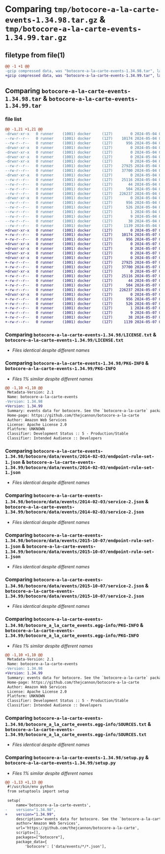 # Comparing `tmp/botocore-a-la-carte-events-1.34.98.tar.gz` & `tmp/botocore-a-la-carte-events-1.34.99.tar.gz`

## filetype from file(1)

```diff
@@ -1 +1 @@
-gzip compressed data, was "botocore-a-la-carte-events-1.34.98.tar", last modified: Sat May  4 01:01:28 2024, max compression
+gzip compressed data, was "botocore-a-la-carte-events-1.34.99.tar", last modified: Tue May  7 01:02:30 2024, max compression
```

## Comparing `botocore-a-la-carte-events-1.34.98.tar` & `botocore-a-la-carte-events-1.34.99.tar`

### file list

```diff
@@ -1,21 +1,21 @@
-drwxr-xr-x   0 runner    (1001) docker     (127)        0 2024-05-04 01:01:28.514155 botocore-a-la-carte-events-1.34.98/
--rw-r--r--   0 runner    (1001) docker     (127)    10174 2024-05-04 01:01:28.000000 botocore-a-la-carte-events-1.34.98/LICENSE.txt
--rw-r--r--   0 runner    (1001) docker     (127)      956 2024-05-04 01:01:28.514155 botocore-a-la-carte-events-1.34.98/PKG-INFO
-drwxr-xr-x   0 runner    (1001) docker     (127)        0 2024-05-04 01:01:28.514155 botocore-a-la-carte-events-1.34.98/botocore/
-drwxr-xr-x   0 runner    (1001) docker     (127)        0 2024-05-04 01:01:28.514155 botocore-a-la-carte-events-1.34.98/botocore/data/
-drwxr-xr-x   0 runner    (1001) docker     (127)        0 2024-05-04 01:01:28.514155 botocore-a-la-carte-events-1.34.98/botocore/data/events/
-drwxr-xr-x   0 runner    (1001) docker     (127)        0 2024-05-04 01:01:28.514155 botocore-a-la-carte-events-1.34.98/botocore/data/events/2014-02-03/
--rw-r--r--   0 runner    (1001) docker     (127)    27925 2024-05-04 01:01:11.000000 botocore-a-la-carte-events-1.34.98/botocore/data/events/2014-02-03/endpoint-rule-set-1.json
--rw-r--r--   0 runner    (1001) docker     (127)    37700 2024-05-04 01:01:11.000000 botocore-a-la-carte-events-1.34.98/botocore/data/events/2014-02-03/service-2.json
-drwxr-xr-x   0 runner    (1001) docker     (127)        0 2024-05-04 01:01:28.514155 botocore-a-la-carte-events-1.34.98/botocore/data/events/2015-10-07/
--rw-r--r--   0 runner    (1001) docker     (127)    25116 2024-05-04 01:01:11.000000 botocore-a-la-carte-events-1.34.98/botocore/data/events/2015-10-07/endpoint-rule-set-1.json
--rw-r--r--   0 runner    (1001) docker     (127)       44 2024-05-04 01:01:11.000000 botocore-a-la-carte-events-1.34.98/botocore/data/events/2015-10-07/examples-1.json
--rw-r--r--   0 runner    (1001) docker     (127)      504 2024-05-04 01:01:11.000000 botocore-a-la-carte-events-1.34.98/botocore/data/events/2015-10-07/paginators-1.json
--rw-r--r--   0 runner    (1001) docker     (127)   226237 2024-05-04 01:01:11.000000 botocore-a-la-carte-events-1.34.98/botocore/data/events/2015-10-07/service-2.json
-drwxr-xr-x   0 runner    (1001) docker     (127)        0 2024-05-04 01:01:28.514155 botocore-a-la-carte-events-1.34.98/botocore_a_la_carte_events.egg-info/
--rw-r--r--   0 runner    (1001) docker     (127)      956 2024-05-04 01:01:28.000000 botocore-a-la-carte-events-1.34.98/botocore_a_la_carte_events.egg-info/PKG-INFO
--rw-r--r--   0 runner    (1001) docker     (127)      526 2024-05-04 01:01:28.000000 botocore-a-la-carte-events-1.34.98/botocore_a_la_carte_events.egg-info/SOURCES.txt
--rw-r--r--   0 runner    (1001) docker     (127)        1 2024-05-04 01:01:28.000000 botocore-a-la-carte-events-1.34.98/botocore_a_la_carte_events.egg-info/dependency_links.txt
--rw-r--r--   0 runner    (1001) docker     (127)        9 2024-05-04 01:01:28.000000 botocore-a-la-carte-events-1.34.98/botocore_a_la_carte_events.egg-info/top_level.txt
--rw-r--r--   0 runner    (1001) docker     (127)       38 2024-05-04 01:01:28.514155 botocore-a-la-carte-events-1.34.98/setup.cfg
--rw-r--r--   0 runner    (1001) docker     (127)     1139 2024-05-04 01:01:28.000000 botocore-a-la-carte-events-1.34.98/setup.py
+drwxr-xr-x   0 runner    (1001) docker     (127)        0 2024-05-07 01:02:30.480096 botocore-a-la-carte-events-1.34.99/
+-rw-r--r--   0 runner    (1001) docker     (127)    10174 2024-05-07 01:02:30.000000 botocore-a-la-carte-events-1.34.99/LICENSE.txt
+-rw-r--r--   0 runner    (1001) docker     (127)      956 2024-05-07 01:02:30.480096 botocore-a-la-carte-events-1.34.99/PKG-INFO
+drwxr-xr-x   0 runner    (1001) docker     (127)        0 2024-05-07 01:02:30.476096 botocore-a-la-carte-events-1.34.99/botocore/
+drwxr-xr-x   0 runner    (1001) docker     (127)        0 2024-05-07 01:02:30.476096 botocore-a-la-carte-events-1.34.99/botocore/data/
+drwxr-xr-x   0 runner    (1001) docker     (127)        0 2024-05-07 01:02:30.476096 botocore-a-la-carte-events-1.34.99/botocore/data/events/
+drwxr-xr-x   0 runner    (1001) docker     (127)        0 2024-05-07 01:02:30.476096 botocore-a-la-carte-events-1.34.99/botocore/data/events/2014-02-03/
+-rw-r--r--   0 runner    (1001) docker     (127)    27925 2024-05-07 01:02:10.000000 botocore-a-la-carte-events-1.34.99/botocore/data/events/2014-02-03/endpoint-rule-set-1.json
+-rw-r--r--   0 runner    (1001) docker     (127)    37700 2024-05-07 01:02:10.000000 botocore-a-la-carte-events-1.34.99/botocore/data/events/2014-02-03/service-2.json
+drwxr-xr-x   0 runner    (1001) docker     (127)        0 2024-05-07 01:02:30.476096 botocore-a-la-carte-events-1.34.99/botocore/data/events/2015-10-07/
+-rw-r--r--   0 runner    (1001) docker     (127)    25116 2024-05-07 01:02:10.000000 botocore-a-la-carte-events-1.34.99/botocore/data/events/2015-10-07/endpoint-rule-set-1.json
+-rw-r--r--   0 runner    (1001) docker     (127)       44 2024-05-07 01:02:10.000000 botocore-a-la-carte-events-1.34.99/botocore/data/events/2015-10-07/examples-1.json
+-rw-r--r--   0 runner    (1001) docker     (127)      504 2024-05-07 01:02:10.000000 botocore-a-la-carte-events-1.34.99/botocore/data/events/2015-10-07/paginators-1.json
+-rw-r--r--   0 runner    (1001) docker     (127)   226237 2024-05-07 01:02:10.000000 botocore-a-la-carte-events-1.34.99/botocore/data/events/2015-10-07/service-2.json
+drwxr-xr-x   0 runner    (1001) docker     (127)        0 2024-05-07 01:02:30.480096 botocore-a-la-carte-events-1.34.99/botocore_a_la_carte_events.egg-info/
+-rw-r--r--   0 runner    (1001) docker     (127)      956 2024-05-07 01:02:30.000000 botocore-a-la-carte-events-1.34.99/botocore_a_la_carte_events.egg-info/PKG-INFO
+-rw-r--r--   0 runner    (1001) docker     (127)      526 2024-05-07 01:02:30.000000 botocore-a-la-carte-events-1.34.99/botocore_a_la_carte_events.egg-info/SOURCES.txt
+-rw-r--r--   0 runner    (1001) docker     (127)        1 2024-05-07 01:02:30.000000 botocore-a-la-carte-events-1.34.99/botocore_a_la_carte_events.egg-info/dependency_links.txt
+-rw-r--r--   0 runner    (1001) docker     (127)        9 2024-05-07 01:02:30.000000 botocore-a-la-carte-events-1.34.99/botocore_a_la_carte_events.egg-info/top_level.txt
+-rw-r--r--   0 runner    (1001) docker     (127)       38 2024-05-07 01:02:30.480096 botocore-a-la-carte-events-1.34.99/setup.cfg
+-rw-r--r--   0 runner    (1001) docker     (127)     1139 2024-05-07 01:02:30.000000 botocore-a-la-carte-events-1.34.99/setup.py
```

### Comparing `botocore-a-la-carte-events-1.34.98/LICENSE.txt` & `botocore-a-la-carte-events-1.34.99/LICENSE.txt`

 * *Files identical despite different names*

### Comparing `botocore-a-la-carte-events-1.34.98/PKG-INFO` & `botocore-a-la-carte-events-1.34.99/PKG-INFO`

 * *Files 1% similar despite different names*

```diff
@@ -1,10 +1,10 @@
 Metadata-Version: 2.1
 Name: botocore-a-la-carte-events
-Version: 1.34.98
+Version: 1.34.99
 Summary: events data for botocore. See the `botocore-a-la-carte` package for more info.
 Home-page: https://github.com/thejcannon/botocore-a-la-carte
 Author: Amazon Web Services
 License: Apache License 2.0
 Platform: UNKNOWN
 Classifier: Development Status :: 5 - Production/Stable
 Classifier: Intended Audience :: Developers
```

### Comparing `botocore-a-la-carte-events-1.34.98/botocore/data/events/2014-02-03/endpoint-rule-set-1.json` & `botocore-a-la-carte-events-1.34.99/botocore/data/events/2014-02-03/endpoint-rule-set-1.json`

 * *Files identical despite different names*

### Comparing `botocore-a-la-carte-events-1.34.98/botocore/data/events/2014-02-03/service-2.json` & `botocore-a-la-carte-events-1.34.99/botocore/data/events/2014-02-03/service-2.json`

 * *Files identical despite different names*

### Comparing `botocore-a-la-carte-events-1.34.98/botocore/data/events/2015-10-07/endpoint-rule-set-1.json` & `botocore-a-la-carte-events-1.34.99/botocore/data/events/2015-10-07/endpoint-rule-set-1.json`

 * *Files identical despite different names*

### Comparing `botocore-a-la-carte-events-1.34.98/botocore/data/events/2015-10-07/service-2.json` & `botocore-a-la-carte-events-1.34.99/botocore/data/events/2015-10-07/service-2.json`

 * *Files identical despite different names*

### Comparing `botocore-a-la-carte-events-1.34.98/botocore_a_la_carte_events.egg-info/PKG-INFO` & `botocore-a-la-carte-events-1.34.99/botocore_a_la_carte_events.egg-info/PKG-INFO`

 * *Files 1% similar despite different names*

```diff
@@ -1,10 +1,10 @@
 Metadata-Version: 2.1
 Name: botocore-a-la-carte-events
-Version: 1.34.98
+Version: 1.34.99
 Summary: events data for botocore. See the `botocore-a-la-carte` package for more info.
 Home-page: https://github.com/thejcannon/botocore-a-la-carte
 Author: Amazon Web Services
 License: Apache License 2.0
 Platform: UNKNOWN
 Classifier: Development Status :: 5 - Production/Stable
 Classifier: Intended Audience :: Developers
```

### Comparing `botocore-a-la-carte-events-1.34.98/botocore_a_la_carte_events.egg-info/SOURCES.txt` & `botocore-a-la-carte-events-1.34.99/botocore_a_la_carte_events.egg-info/SOURCES.txt`

 * *Files identical despite different names*

### Comparing `botocore-a-la-carte-events-1.34.98/setup.py` & `botocore-a-la-carte-events-1.34.99/setup.py`

 * *Files 1% similar despite different names*

```diff
@@ -1,13 +1,13 @@
 #!/usr/bin/env python
 from setuptools import setup
 
 setup(
     name='botocore-a-la-carte-events',
-    version="1.34.98",
+    version="1.34.99",
     description='events data for botocore. See the `botocore-a-la-carte` package for more info.',
     author='Amazon Web Services',
     url='https://github.com/thejcannon/botocore-a-la-carte',
     scripts=[],
     packages=["botocore"],
     package_data={
         'botocore': ['data/events/*/*.json'],
```

